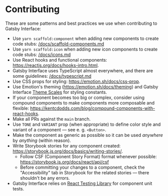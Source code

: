 # Contributing

These are some patterns and best practices we use when contributing to Gatsby Interface:

- Use `yarn scaffold:component` when adding new components to create code stubs: [/docs/scaffold-components.md]()
- Use `yarn scaffold:icon` when adding new icon components to create code stubs: [/docs/icons.md]()
- Use React hooks and functional components: https://reactjs.org/docs/hooks-intro.html.
- Gatsby Interface uses TypeScript almost everywhere, and there are some guidelines: [/docs/typescript.md]()
- Use CSS props for styling: https://emotion.sh/docs/css-prop.
- Use Emotion's theming (https://emotion.sh/docs/theming) and Gatsby Interface [Theme Scales](https://gatsby-interface.netlify.app/?path=/story/theme-scales--colors) for styling constants.
- If your component becomes too big or complex, consider using compound components to make components more composable and flexible: https://kentcdodds.com/blog/compound-components-with-react-hooks.
- Make all PRs against the `main` branch.
- Use `TONE` and `VARIANT` prop (when appropriate) to define color style and variant of a component — see e. g. `<Button>`.
- Make the component as generic as possible so it can be used _anywhere_ by _anything_ (within reason).
- Write Storybook stories for any component created: https://storybook.js.org/docs/basics/writing-stories/.
  - Follow CSF (Component Story Format) format whenever possible: https://storybook.js.org/docs/react/api/csf
  - Before committing your changes to a component, check the "Accessibility" tab in Storybook for the related stories — there shouldn't be any errors.
- Gatsby Interface relies on [React Testing Library](https://testing-library.com/docs/react-testing-library/intro) for component unit tests.
